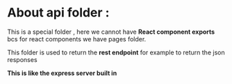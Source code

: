 # About api folder :

This is a special folder , here we cannot have **React component exports** bcs for react components we have pages folder.

This folder is used to return the **rest endpoint** for example to return the json responses

**This is like the express server built in**
